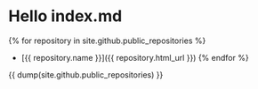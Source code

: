 # Hello index.md


{% for repository in site.github.public_repositories %}
* [{{ repository.name }}]({{ repository.html_url }})
{% endfor %}

{{ dump(site.github.public_repositories) }}